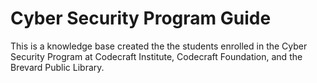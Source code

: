 # Cyber Security Program Guide

This is a knowledge base created the the students enrolled in the Cyber Security Program at Codecraft Institute, Codecraft Foundation, and the Brevard Public Library.
